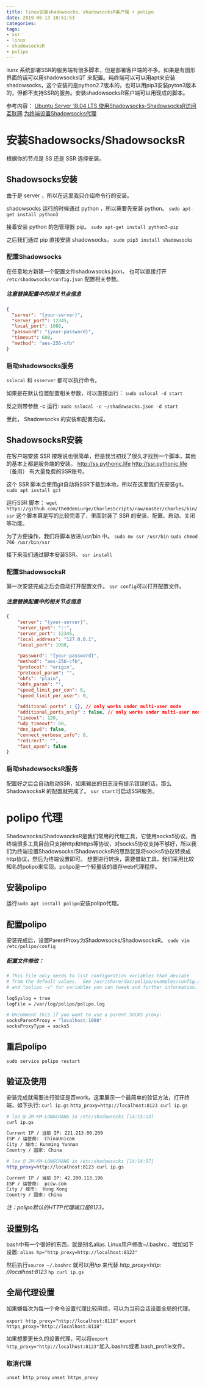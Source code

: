 ```yaml
---
title: linux安装shadowsocks、shadowsocksR客户端 + polipo
date: 2019-06-13 10:51:53
categories:
tags:
- ssr
- linux
- shadowsocksR
- polipo
---
```


liunx 系统部署SSR的服务端有很多脚本，但是部署客户端的不多。如果是有图形界面的话可以用shadowsocksQT 来配置。纯终端可以可以用apt来安装shadowsocks，这个安装的是python2.7版本的，也可以用pip3安装pyton3版本的，但都不支持SSR的服务。安装shadowsocksR客户端可以用现成的脚本。
<!--more-->

参考内容： 
[Ubuntu Server 18.04 LTS 使用Shadowsocks-ShadowsocksR访问互联网](https://mystery0.vip/2018/08/23/Ubuntu%20Server%2018.04%20LTS%20%E4%BD%BF%E7%94%A8Shadowsocks-ShadowsocksR%E8%AE%BF%E9%97%AE%E4%BA%92%E8%81%94%E7%BD%91/)
[为终端设置Shadowsocks代理](https://droidyue.com/blog/2016/04/04/set-shadowsocks-proxy-for-terminal/index.html)

# 安装Shadowsocks/ShadowsocksR

根据你的节点是 SS 还是 SSR 选择安装。

## Shadowsocks安装

由于是 server ，所以在这里我只介绍命令行的安装。

shadowsocks 运行的时候通过 python ，所以需要先安装 python。
`sudo apt-get install python3`

接着安装 python 的包管理器 pip。
`sudo apt-get install python3-pip`

之后我们通过 pip 直接安装 shadowsocks。
`sudo pip3 install shadowsocks`

### 配置Shadowsocks

在任意地方新建一个配置文件shadowsocks.json。
也可以直接打开 `/etc/shadowsocks/config.json` 配置相关参数。

##### 注意替换配置中的相关节点信息
```json
{
  "server": "{your-server}",
  "server_port": 12345,
  "local_port": 1080,
  "password": "{your-password}",
  "timeout": 600,
  "method": "aes-256-cfb"
}
```

### 启动shadowsocks服务

`sslocal` 和 `ssserver` 都可以执行命令。

如果是在默认位置配置相关参数，可以直接运行：
`sudo sslocal -d start`

反之则带参数 -c 运行:
`sudo sslocal -c ~/shadowsocks.json -d start`

至此， Shadowsocks 的安装和配置完成。

## ShadowsocksR安装

在客户端安装 SSR 按理说也很简单，但是我当初找了很久才找到一个脚本，其他的基本上都是服务端的安装。
http://ss.pythonic.life
http://ssr.pythonic.life （备用）
有大量免费的SSR账号。

这个 SSR 脚本会使用git自动将SSR下载到本地，所以在这里我们先安装git。
`sudo apt install git`

运行SSR 脚本：
`wget https://github.com/the0demiurge/CharlesScripts/raw/master/charles/bin/ssr`
这个脚本算是写的比较完善了，里面封装了 SSR 的安装、配置、启动、关闭等功能。

为了方便操作，我们将脚本放进/usr/bin 中。
`sudo mv ssr /usr/bin`
`sudo chmod 766 /usr/bin/ssr`

接下来我们通过脚本安装SSR。
`ssr install`

### 配置ShadowsocksR

第一次安装完成之后会自动打开配置文件。
`ssr config`可以打开配置文件。

##### 注意替换配置中的相关节点信息

```json
{
    "server": "{your-server}",
    "server_ipv6": "::",
    "server_port": 12345,
    "local_address": "127.0.0.1",
    "local_port": 1080,

    "password": "{your-password}",
    "method": "aes-256-cfb",
    "protocol": "origin",
    "protocol_param": "",
    "obfs": "plain",
    "obfs_param": "",
    "speed_limit_per_con": 0,
    "speed_limit_per_user": 0,

    "additional_ports" : {}, // only works under multi-user mode
    "additional_ports_only" : false, // only works under multi-user mode
    "timeout": 120,
    "udp_timeout": 60,
    "dns_ipv6": false,
    "connect_verbose_info": 0,
    "redirect": "",
    "fast_open": false
}
```

### 启动shadowsocksR服务

配置好之后会自动启动SSR，如果输出的日志没有提示错误的话，那么 ShadowsocksR 的配置就完成了。
`ssr start`可启动SSR服务。

# polipo 代理

Shadowsocks/ShadowsocksR是我们常用的代理工具，它使用socks5协议，而终端很多工具目前只支持http和https等协议，对socks5协议支持不够好，所以我们为终端设置Shadowsocks/ShadowsocksR的思路就是将socks5协议转换成http协议，然后为终端设置即可。
想要进行转换，需要借助工具，我们采用比较知名的polipo来实现。polipo是一个轻量级的缓存web代理程序。

## 安装polipo

运行`sudo apt install polipo`安装polipo代理。

## 配置polipo

安装完成后，设置ParentProxy为Shadowsocks/ShadowsocksR。
`sudo vim /etc/polipo/config`

##### 配置文件修改：

```bash
# This file only needs to list configuration variables that deviate
# from the default values.  See /usr/share/doc/polipo/examples/config.sample
# and "polipo -v" for variables you can tweak and further information.

logSyslog = true
logFile = /var/log/polipo/polipo.log

# Uncomment this if you want to use a parent SOCKS proxy:
socksParentProxy = "localhost:1080"
socksProxyType = socks5
```

## 重启polipo

`sudo service polipo restart`

## 验证及使用

安装完成就需要进行验证是否work。这里展示一个最简单的验证方法，打开终端，如下执行:
`curl ip.gs`
`http_proxy=http://localhost:8123 curl ip.gs` 

```bash
# loa @ JM-KM-LONGCHANG in /etc/shadowsocks [14:15:13]
curl ip.gs

Current IP / 当前 IP: 221.213.80.209
ISP / 运营商:  ChinaUnicom
City / 城市: Kunming Yunnan
Country / 国家: China

# loa @ JM-KM-LONGCHANG in /etc/shadowsocks [14:14:57]
http_proxy=http://localhost:8123 curl ip.gs

Current IP / 当前 IP: 42.200.113.196
ISP / 运营商:  pccw.com
City / 城市:  Hong Kong
Country / 国家: China
```

*注：polipo默认的HTTP代理端口是8123。*

## 设置别名

bash中有一个很好的东西，就是别名alias. Linux用户修改~/.bashrc，增加如下设置:
`alias hp="http_proxy=http://localhost:8123"`

然后执行`source ~/.bashrc`
就可以用*hp* 来代替 *http_proxy=http: //localhost:8123*
`hp curl ip.gs`

## 全局代理设置

如果嫌每次为每一个命令设置代理比较麻烦，可以为当前会话设置全局的代理。

`export http_proxy="http://localhost:8118"`
`export https_proxy="http://localhost:8118"`

如果想要更长久的设置代理，可以将`export http_proxy="http://localhost:8123"`加入.bashrc或者.bash_profile文件。

### 取消代理

`unset http_proxy`
`unset https_proxy`
